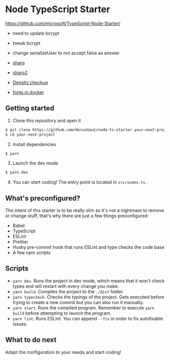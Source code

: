 # Node TypeScript Starter

https://github.com/microsoft/TypeScript-Node-Starter/
  - need to update bcrypt
  - tweak bcrypt
  - change serializeUser to not accept false as answer
  

  - [sharp](https://stackoverflow.com/questions/58408753/svg-as-svgs-image-tag-not-working-while-using-with-sharp)
  - [sharp2](https://coderrocketfuel.com/article/convert-svg-to-png-using-node-js-and-sharp)
  - [Density checkup](https://github.com/lovell/sharp/issues/729)
  - [fonts in docker](https://medium.com/@aungmt/image-manipulation-in-nodejs-bdc31da22d08)

## Getting started

1. Clone this repository and open it

```bash
$ git clone https://github.com/HorusGoul/node-ts-starter your-next-project
$ cd your-next-project
```

2. Install dependencies

```bash
$ yarn
```

3. Launch the dev mode

```bash
$ yarn dev
```

4. You can start coding! The entry point is located in `src/index.ts`.

## What's preconfigured?

The intent of this starter is to be really slim so it's not a nightmare to remove or change stuff, that's why there are just a few things preconfigured:

- Babel
- TypeScript
- ESLint
- Prettier
- Husky pre-commit hook that runs ESLint and type checks the code base
- A few npm scripts

## Scripts

- `yarn dev`. Runs the project in dev mode, which means that it won't check types and will restart with every change you make.
- `yarn build`. Compiles the project to the `./dist` folder.
- `yarn typecheck`. Checks the typings of the project. Gets executed before trying to create a new commit but you can also run it manually.
- `yarn start`. Runs the compiled program. Remember to execute `yarn build` before attempting to launch the program.
- `yarn lint`. Runs ESLint. You can append `--fix` in order to fix autofixable issues.

## What to do next

Adapt the configuration to your needs and start coding!
